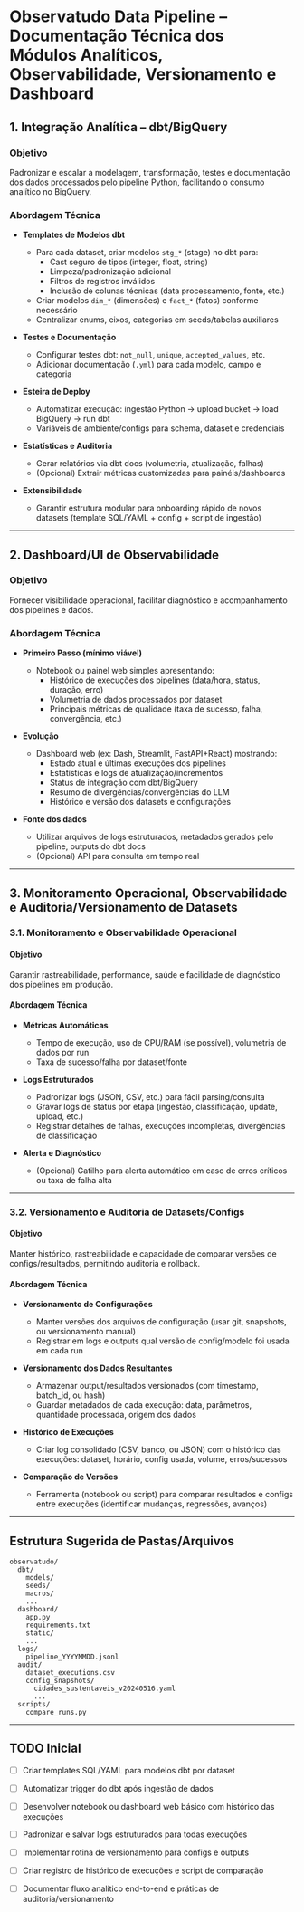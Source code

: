 # Observatudo Data Pipeline – Documentação Técnica dos Módulos Analíticos, Observabilidade, Versionamento e Dashboard

## 1. Integração Analítica – dbt/BigQuery

### Objetivo
Padronizar e escalar a modelagem, transformação, testes e documentação dos dados processados pelo pipeline Python, facilitando o consumo analítico no BigQuery.

### Abordagem Técnica

- **Templates de Modelos dbt**
  - Para cada dataset, criar modelos `stg_*` (stage) no dbt para:
    - Cast seguro de tipos (integer, float, string)
    - Limpeza/padronização adicional
    - Filtros de registros inválidos
    - Inclusão de colunas técnicas (data processamento, fonte, etc.)
  - Criar modelos `dim_*` (dimensões) e `fact_*` (fatos) conforme necessário
  - Centralizar enums, eixos, categorias em seeds/tabelas auxiliares

- **Testes e Documentação**
  - Configurar testes dbt: `not_null`, `unique`, `accepted_values`, etc.
  - Adicionar documentação (`.yml`) para cada modelo, campo e categoria

- **Esteira de Deploy**
  - Automatizar execução: ingestão Python → upload bucket → load BigQuery → run dbt
  - Variáveis de ambiente/configs para schema, dataset e credenciais

- **Estatísticas e Auditoria**
  - Gerar relatórios via dbt docs (volumetria, atualização, falhas)
  - (Opcional) Extrair métricas customizadas para painéis/dashboards

- **Extensibilidade**
  - Garantir estrutura modular para onboarding rápido de novos datasets (template SQL/YAML + config + script de ingestão)

---

## 2. Dashboard/UI de Observabilidade

### Objetivo
Fornecer visibilidade operacional, facilitar diagnóstico e acompanhamento dos pipelines e dados.

### Abordagem Técnica

- **Primeiro Passo (mínimo viável)**
  - Notebook ou painel web simples apresentando:
    - Histórico de execuções dos pipelines (data/hora, status, duração, erro)
    - Volumetria de dados processados por dataset
    - Principais métricas de qualidade (taxa de sucesso, falha, convergência, etc.)

- **Evolução**
  - Dashboard web (ex: Dash, Streamlit, FastAPI+React) mostrando:
    - Estado atual e últimas execuções dos pipelines
    - Estatísticas e logs de atualização/incrementos
    - Status de integração com dbt/BigQuery
    - Resumo de divergências/convergências do LLM
    - Histórico e versão dos datasets e configurações

- **Fonte dos dados**
  - Utilizar arquivos de logs estruturados, metadados gerados pelo pipeline, outputs do dbt docs
  - (Opcional) API para consulta em tempo real

---

## 3. Monitoramento Operacional, Observabilidade e Auditoria/Versionamento de Datasets

### 3.1. Monitoramento e Observabilidade Operacional

#### Objetivo
Garantir rastreabilidade, performance, saúde e facilidade de diagnóstico dos pipelines em produção.

#### Abordagem Técnica

- **Métricas Automáticas**
  - Tempo de execução, uso de CPU/RAM (se possível), volumetria de dados por run
  - Taxa de sucesso/falha por dataset/fonte

- **Logs Estruturados**
  - Padronizar logs (JSON, CSV, etc.) para fácil parsing/consulta
  - Gravar logs de status por etapa (ingestão, classificação, update, upload, etc.)
  - Registrar detalhes de falhas, execuções incompletas, divergências de classificação

- **Alerta e Diagnóstico**
  - (Opcional) Gatilho para alerta automático em caso de erros críticos ou taxa de falha alta

---

### 3.2. Versionamento e Auditoria de Datasets/Configs

#### Objetivo
Manter histórico, rastreabilidade e capacidade de comparar versões de configs/resultados, permitindo auditoria e rollback.

#### Abordagem Técnica

- **Versionamento de Configurações**
  - Manter versões dos arquivos de configuração (usar git, snapshots, ou versionamento manual)
  - Registrar em logs e outputs qual versão de config/modelo foi usada em cada run

- **Versionamento dos Dados Resultantes**
  - Armazenar output/resultados versionados (com timestamp, batch_id, ou hash)
  - Guardar metadados de cada execução: data, parâmetros, quantidade processada, origem dos dados

- **Histórico de Execuções**
  - Criar log consolidado (CSV, banco, ou JSON) com o histórico das execuções: dataset, horário, config usada, volume, erros/sucessos

- **Comparação de Versões**
  - Ferramenta (notebook ou script) para comparar resultados e configs entre execuções (identificar mudanças, regressões, avanços)

---

## Estrutura Sugerida de Pastas/Arquivos

```
observatudo/
  dbt/
    models/
    seeds/
    macros/
    ...
  dashboard/
    app.py
    requirements.txt
    static/
    ...
  logs/
    pipeline_YYYYMMDD.jsonl
  audit/
    dataset_executions.csv
    config_snapshots/
      cidades_sustentaveis_v20240516.yaml
      ...
  scripts/
    compare_runs.py
```

---

## TODO Inicial

- [ ] Criar templates SQL/YAML para modelos dbt por dataset
- [ ] Automatizar trigger do dbt após ingestão de dados
- [ ] Desenvolver notebook ou dashboard web básico com histórico das execuções
- [ ] Padronizar e salvar logs estruturados para todas execuções
- [ ] Implementar rotina de versionamento para configs e outputs
- [ ] Criar registro de histórico de execuções e script de comparação
- [ ] Documentar fluxo analítico end-to-end e práticas de auditoria/versionamento

